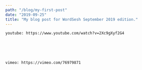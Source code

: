 ```yaml
---
path: "/blog/my-first-post"
date: "2019-09-25"
title: "My blog post for WordSesh September 2019 edition."
---
```


`youtube: https://www.youtube.com/watch?v=2Xc9gXyf2G4`

  <br>
 <br>
 <br>

 `vimeo: https://vimeo.com/76979871`
